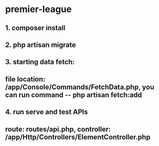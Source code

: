# premier-league

## 1. composer install
## 2. php artisan migrate
## 3. starting data fetch:
## file location: /app/Console/Commands/FetchData.php, you can run command -- php artisan fetch:add
## 4. run serve and test APIs
## route: routes/api.php, controller: /app/Http/Controllers/ElementController.php



